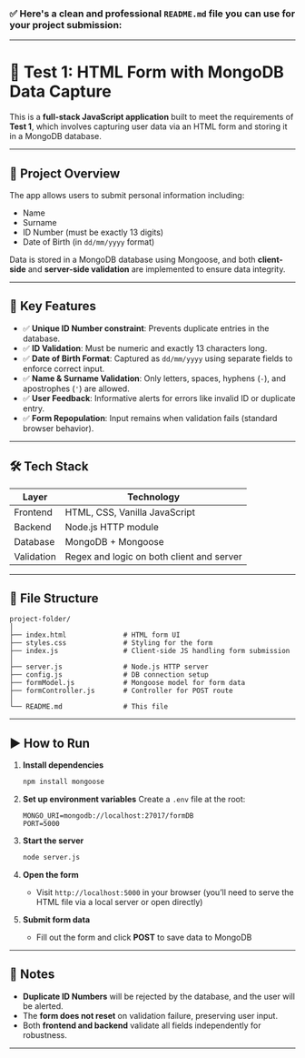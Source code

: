 ### ✅ Here's a **clean and professional `README.md`** file you can use for your project submission:

---

# 📝 Test 1: HTML Form with MongoDB Data Capture

This is a **full-stack JavaScript application** built to meet the requirements of **Test 1**, which involves capturing user data via an HTML form and storing it in a MongoDB database.

---

## 🧾 Project Overview

The app allows users to submit personal information including:

- Name
- Surname
- ID Number (must be exactly 13 digits)
- Date of Birth (in `dd/mm/yyyy` format)

Data is stored in a MongoDB database using Mongoose, and both **client-side** and **server-side validation** are implemented to ensure data integrity.

---

## 🔐 Key Features

- ✅ **Unique ID Number constraint**: Prevents duplicate entries in the database.
- ✅ **ID Validation**: Must be numeric and exactly 13 characters long.
- ✅ **Date of Birth Format**: Captured as `dd/mm/yyyy` using separate fields to enforce correct input.
- ✅ **Name & Surname Validation**: Only letters, spaces, hyphens (`-`), and apostrophes (`'`) are allowed.
- ✅ **User Feedback**: Informative alerts for errors like invalid ID or duplicate entry.
- ✅ **Form Repopulation**: Input remains when validation fails (standard browser behavior).

---

## 🛠️ Tech Stack

| Layer      | Technology                                |
| ---------- | ----------------------------------------- |
| Frontend   | HTML, CSS, Vanilla JavaScript             |
| Backend    | Node.js HTTP module                       |
| Database   | MongoDB + Mongoose                        |
| Validation | Regex and logic on both client and server |

---

## 📁 File Structure

```
project-folder/
│
├── index.html              # HTML form UI
├── styles.css              # Styling for the form
├── index.js                # Client-side JS handling form submission
│
├── server.js               # Node.js HTTP server
├── config.js               # DB connection setup
├── formModel.js            # Mongoose model for form data
├── formController.js       # Controller for POST route
│
└── README.md               # This file
```

---

## ▶️ How to Run

1. **Install dependencies**

   ```bash
   npm install mongoose
   ```

2. **Set up environment variables**
   Create a `.env` file at the root:

   ```
   MONGO_URI=mongodb://localhost:27017/formDB
   PORT=5000
   ```

3. **Start the server**

   ```bash
   node server.js
   ```

4. **Open the form**

   - Visit `http://localhost:5000` in your browser (you’ll need to serve the HTML file via a local server or open directly)

5. **Submit form data**
   - Fill out the form and click **POST** to save data to MongoDB

---

## 📌 Notes

- **Duplicate ID Numbers** will be rejected by the database, and the user will be alerted.
- The **form does not reset** on validation failure, preserving user input.
- Both **frontend and backend** validate all fields independently for robustness.

---
